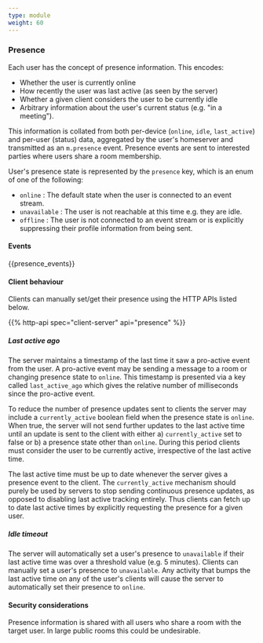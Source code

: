 ```yaml
---
type: module
weight: 60
---
```


### Presence

Each user has the concept of presence information. This encodes:

-   Whether the user is currently online
-   How recently the user was last active (as seen by the server)
-   Whether a given client considers the user to be currently idle
-   Arbitrary information about the user's current status (e.g. "in a
    meeting").

This information is collated from both per-device (`online`, `idle`,
`last_active`) and per-user (status) data, aggregated by the user's
homeserver and transmitted as an `m.presence` event. Presence events are
sent to interested parties where users share a room membership.

User's presence state is represented by the `presence` key, which is an
enum of one of the following:

-   `online` : The default state when the user is connected to an event
    stream.
-   `unavailable` : The user is not reachable at this time e.g. they are
    idle.
-   `offline` : The user is not connected to an event stream or is
    explicitly suppressing their profile information from being sent.

#### Events

{{presence\_events}}

#### Client behaviour

Clients can manually set/get their presence using the HTTP APIs listed
below.

{{% http-api spec="client-server" api="presence" %}}

##### Last active ago

The server maintains a timestamp of the last time it saw a pro-active
event from the user. A pro-active event may be sending a message to a
room or changing presence state to `online`. This timestamp is presented
via a key called `last_active_ago` which gives the relative number of
milliseconds since the pro-active event.

To reduce the number of presence updates sent to clients the server may
include a `currently_active` boolean field when the presence state is
`online`. When true, the server will not send further updates to the
last active time until an update is sent to the client with either a)
`currently_active` set to false or b) a presence state other than
`online`. During this period clients must consider the user to be
currently active, irrespective of the last active time.

The last active time must be up to date whenever the server gives a
presence event to the client. The `currently_active` mechanism should
purely be used by servers to stop sending continuous presence updates,
as opposed to disabling last active tracking entirely. Thus clients can
fetch up to date last active times by explicitly requesting the presence
for a given user.

##### Idle timeout

The server will automatically set a user's presence to `unavailable` if
their last active time was over a threshold value (e.g. 5 minutes).
Clients can manually set a user's presence to `unavailable`. Any
activity that bumps the last active time on any of the user's clients
will cause the server to automatically set their presence to `online`.

#### Security considerations

Presence information is shared with all users who share a room with the
target user. In large public rooms this could be undesirable.
